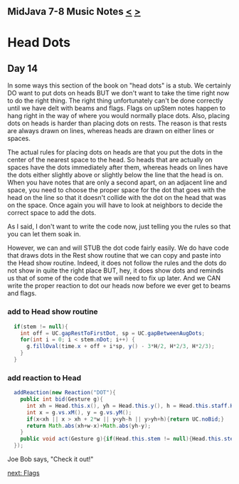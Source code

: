 ## MidJava 7-8 Music Notes [&LT;](MJ0707.md) [&GT;](MJ0709.md)
# Head Dots 
## Day 14 

In some ways this section of the book on "head dots" is a stub. We certainly DO want to put dots on heads BUT we don't want to take the time right now to do the right thing. The right thing unfortunately can't be done correctly until we have delt with beams and flags. Flags on upStem notes happen to hang right in the way of where you would normally place dots. Also, placing dots on heads is harder than placing dots on rests. The reason is that rests are always drawn on lines, whereas heads are drawn on either lines or spaces.

The actual rules for placing dots on heads are that you put the dots in the center of the nearest space to the head. So heads that are actually on spaces have the dots immediately after them, whereas heads on lines have the dots either slightly above or slightly below the line that the head is on. When you have notes that are only a second apart, on an adjacent line and space, you need to choose the proper space for the dot that goes with the head on the line so that it doesn't collide with the dot on the head that was on the space. Once again you will have to look at neighbors to decide the correct space to add the dots.

As I said, I don't want to write the code now, just telling you the rules so that you can let them soak in.

However, we can and will STUB the dot code fairly easily. We do have code that draws dots in the Rest show routine that we can copy and paste into the Head show routine. Indeed, it does not follow the rules and the dots do not show in quite the right place BUT, hey, it does show dots and reminds us that of some of the code that we will need to fix up later. And we CAN write the proper reaction to dot our heads now before we ever get to beams and flags.

### add to Head show routine
```java
  if(stem != null){
    int off = UC.gapRestToFirstDot, sp = UC.gapBetweenAugDots;
    for(int i = 0; i < stem.nDot; i++) {
      g.fillOval(time.x + off + i*sp, y() - 3*H/2, H*2/3, H*2/3);
    }
  }
```

### add reaction to Head
```java
  addReaction(new Reaction("DOT"){
    public int bid(Gesture g){
      int xh = Head.this.x(), yh = Head.this.y(), h = Head.this.staff.H(), w = Head.this.W();
      int x = g.vs.xM(), y = g.vs.yM();
      if(x<xh || x > xh + 2*w || y<yh-h || y>yh+h){return UC.noBid;}
      return Math.abs(xh+w-x)+Math.abs(yh-y);
    }
    public void act(Gesture g){if(Head.this.stem != null){Head.this.stem.cycleDot();}}
  });
```

Joe Bob says, "Check it out!"

[next: Flags](MJ0709.md)